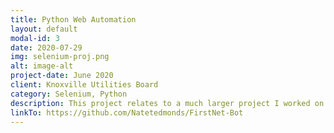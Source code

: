 ```yaml
---
title: Python Web Automation
layout: default
modal-id: 3
date: 2020-07-29
img: selenium-proj.png
alt: image-alt
project-date: June 2020
client: Knoxville Utilities Board
category: Selenium, Python
description: This project relates to a much larger project I worked on with the Knoxville Utilities Board Admins using Selenium Web Drivers to fetch data from webpages. This web automation script uses a simple GUI in python to collect user information for the IoT panel in AT&T Admin Console and resets their SIM card. This bot was built to accommodate an increasingly mobile workforce due to the COVID-19 crisis where SIM RAT changes and loss of connection were becoming an issue.
linkTo: https://github.com/Natetedmonds/FirstNet-Bot
---
```

